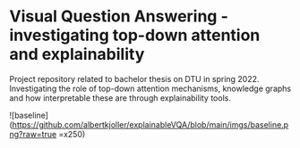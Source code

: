 # Visual Question Answering - investigating top-down attention and explainability

Project repository related to bachelor thesis on DTU in spring 2022. Investigating the role of top-down attention mechanisms, knowledge graphs and how interpretable these are through explainability tools.

![baseline](https://github.com/albertkjoller/explainableVQA/blob/main/imgs/baseline.png?raw=true =x250)
